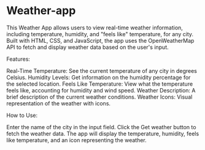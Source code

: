 # Weather-app
This Weather App allows users to view real-time weather information, including temperature, humidity, and "feels like" temperature, for any city. Built with HTML, CSS, and JavaScript, the app uses the OpenWeatherMap API to fetch and display weather data based on the user's input.

Features:

Real-Time Temperature: See the current temperature of any city in degrees Celsius.
Humidity Levels: Get information on the humidity percentage for the selected location.
Feels Like Temperature: View what the temperature feels like, accounting for humidity and wind speed.
Weather Description: A brief description of the current weather conditions.
Weather Icons: Visual representation of the weather with icons.

How to Use:

Enter the name of the city in the input field.
Click the Get weather button to fetch the weather data.
The app will display the temperature, humidity, feels like temperature, and an icon representing the weather.
